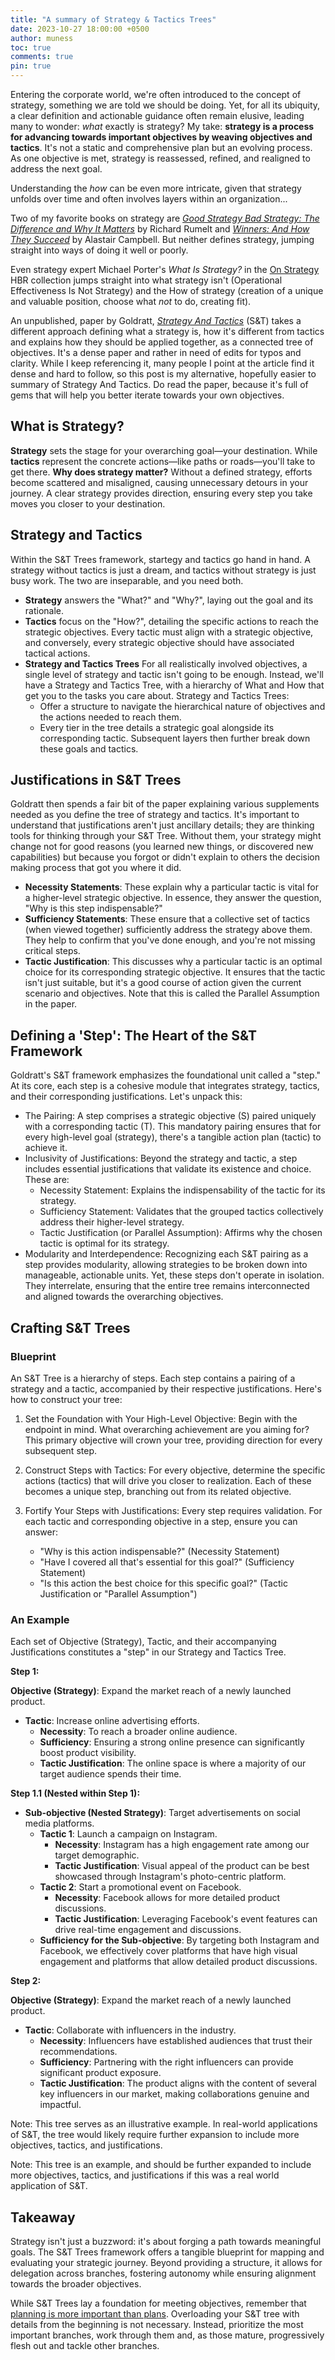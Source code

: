 ```yaml
---
title: "A summary of Strategy & Tactics Trees"
date: 2023-10-27 18:00:00 +0500
author: muness
toc: true
comments: true
pin: true
---
```


Entering the corporate world, we're often introduced to the concept of strategy, something we are told we should be doing. Yet, for all its ubiquity, a clear definition and actionable guidance often remain elusive, leading many to wonder: *what* exactly is strategy? My take: **strategy is a process for advancing towards important objectives by weaving objectives and tactics**. It's not a static and comprehensive plan but an evolving process. As one objective is met, strategy is reassessed, refined, and realigned to address the next goal.

Understanding the *how* can be even more intricate, given that strategy unfolds over time and often involves layers within an organization...

Two of my favorite books on strategy are *[Good Strategy Bad Strategy: The Difference and Why It Matters](https://www.penguinrandomhouse.com/books/208668/good-strategy-bad-strategy-by-richard-rumelt/)* by Richard Rumelt and *[Winners: And How They Succeed](https://www.simonandschuster.com/books/Winners/Alastair-Campbell/9781681772356)* by Alastair Campbell. But neither defines strategy, jumping straight into ways of doing it well or poorly.

Even strategy expert Michael Porter's *What Is Strategy?* in the [On Strategy](https://store.hbr.org/product/hbr-s-10-must-reads-on-strategy-including-featured-article-what-is-strategy-by-michael-e-porter/12601) HBR collection jumps straight into what strategy isn't (Operational Effectiveness Is Not Strategy) and the How of strategy (creation of a unique and valuable position, choose what *not* to do, creating fit).

An unpublished, paper by Goldratt, *[Strategy And Tactics](https://goldrattresearchlabs.com/pdf/other-authors/_Strategy_and_Tactics__-_by_Eli_Goldratt,_Rami_Gol.PDF)* (S&T) takes a different approach defining what a strategy is, how it's different from tactics and explains how they should be applied together, as a connected tree of objectives. It's a dense paper and rather in need of edits for typos and clarity. While I keep referencing it, many people I point at the article find it dense and hard to follow, so this post is my alternative, hopefully easier to summary of Strategy And Tactics. Do read the paper, because it's full of gems that will help you better iterate towards your own objectives.

## What is Strategy?

**Strategy** sets the stage for your overarching goal—your destination. While **tactics** represent the concrete actions—like paths or roads—you'll take to get there. **Why does strategy matter?** Without a defined strategy, efforts become scattered and misaligned, causing unnecessary detours in your journey. A clear strategy provides direction, ensuring every step you take moves you closer to your destination.

## Strategy and Tactics

Within the S&T Trees framework, startegy and tactics go hand in hand. A strategy without tactics is just a dream, and tactics without strategy is just busy work. The two are inseparable, and you need both.

- **Strategy** answers the "What?" and "Why?", laying out the goal and its rationale.
- **Tactics** focus on the "How?", detailing the specific actions to reach the strategic objectives. Every tactic must align with a strategic objective, and conversely, every strategic objective should have associated tactical actions.
- **Strategy and Tactics Trees** For all realistically involved objectives, a single level of strategy and tactic isn't going to be enough. Instead, we'll have a Strategy and Tactics Tree, with a hierarchy of What and How that get you to the tasks you care about. Strategy and Tactics Trees:
  - Offer a structure to navigate the hierarchical nature of objectives and the actions needed to reach them.
  - Every tier in the tree details a strategic goal alongside its corresponding tactic. Subsequent layers then further break down these goals and tactics.

## Justifications in S&T Trees

Goldratt then spends a fair bit of the paper explaining various supplements needed as you define the tree of strategy and tactics. It's important to understand that justifications aren't just ancillary details; they are thinking tools for thinking through your S&T Tree. Without them, your strategy might change not for good reasons (you learned new things, or discovered new capabilities) but because you forgot or didn't explain to others the decision making process that got you where it did.

- **Necessity Statements**: These explain why a particular tactic is vital for a higher-level strategic objective. In essence, they answer the question, "Why is this step indispensable?"
- **Sufficiency Statements**: These ensure that a collective set of tactics (when viewed together) sufficiently address the strategy above them. They help to confirm that you've done enough, and you're not missing critical steps.
- **Tactic Justification**: This discusses why a particular tactic is an optimal choice for its corresponding strategic objective. It ensures that the tactic isn't just suitable, but it's a good course of action given the current scenario and objectives. Note that this is called the Parallel Assumption in the paper.

## Defining a 'Step': The Heart of the S&T Framework

Goldratt's S&T framework emphasizes the foundational unit called a "step." At its core, each step is a cohesive module that integrates strategy, tactics, and their corresponding justifications. Let's unpack this:

- The Pairing: A step comprises a strategic objective (S) paired uniquely with a corresponding tactic (T). This mandatory pairing ensures that for every high-level goal (strategy), there's a tangible action plan (tactic) to achieve it.
- Inclusivity of Justifications: Beyond the strategy and tactic, a step includes essential justifications that validate its existence and choice. These are:
  - Necessity Statement: Explains the indispensability of the tactic for its strategy.
  - Sufficiency Statement: Validates that the grouped tactics collectively address their higher-level strategy.
  - Tactic Justification (or Parallel Assumption): Affirms why the chosen tactic is optimal for its strategy.
- Modularity and Interdependence: Recognizing each S&T pairing as a step provides modularity, allowing strategies to be broken down into manageable, actionable units. Yet, these steps don't operate in isolation. They interrelate, ensuring that the entire tree remains interconnected and aligned towards the overarching objectives.

## Crafting S&T Trees

### Blueprint

An S&T Tree is a hierarchy of steps. Each step contains a pairing of a strategy and a tactic, accompanied by their respective justifications. Here's how to construct your tree:

1. Set the Foundation with Your High-Level Objective: Begin with the endpoint in mind. What overarching achievement are you aiming for? This primary objective will crown your tree, providing direction for every subsequent step.
2. Construct Steps with Tactics: For every objective, determine the specific actions (tactics) that will drive you closer to realization. Each of these becomes a unique step, branching out from its related objective.
3. Fortify Your Steps with Justifications: Every step requires validation. For each tactic and corresponding objective in a step, ensure you can answer:

   - "Why is this action indispensable?" (Necessity Statement)
   - "Have I covered all that's essential for this goal?" (Sufficiency Statement)
   - "Is this action the best choice for this specific goal?" (Tactic Justification or "Parallel Assumption")

### An Example

Each set of Objective (Strategy), Tactic, and their accompanying Justifications constitutes a "step" in our Strategy and Tactics Tree.

**Step 1:**

**Objective (Strategy)**: Expand the market reach of a newly launched product.

- **Tactic**: Increase online advertising efforts.
  - **Necessity**: To reach a broader online audience.
  - **Sufficiency**: Ensuring a strong online presence can significantly boost product visibility.
  - **Tactic Justification**: The online space is where a majority of our target audience spends their time.

**Step 1.1 (Nested within Step 1):**

- **Sub-objective (Nested Strategy)**: Target advertisements on social media platforms.
  - **Tactic 1**: Launch a campaign on Instagram.
    - **Necessity**: Instagram has a high engagement rate among our target demographic.
    - **Tactic Justification**: Visual appeal of the product can be best showcased through Instagram's photo-centric platform.
  - **Tactic 2**: Start a promotional event on Facebook.
    - **Necessity**: Facebook allows for more detailed product discussions.
    - **Tactic Justification**: Leveraging Facebook's event features can drive real-time engagement and discussions.
  - **Sufficiency for the Sub-objective**: By targeting both Instagram and Facebook, we effectively cover platforms that have high visual engagement and platforms that allow detailed product discussions.

**Step 2:**

**Objective (Strategy)**: Expand the market reach of a newly launched product.

- **Tactic**: Collaborate with influencers in the industry.
  - **Necessity**: Influencers have established audiences that trust their recommendations.
  - **Sufficiency**: Partnering with the right influencers can provide significant product exposure.
  - **Tactic Justification**: The product aligns with the content of several key influencers in our market, making collaborations genuine and impactful.

Note: This tree serves as an illustrative example. In real-world applications of S&T, the tree would likely require further expansion to include more objectives, tactics, and justifications.

Note: This tree is an example, and should be further expanded to include more objectives, tactics, and justifications if this was a real world application of S&T.

## Takeaway

Strategy isn't just a buzzword: it's about forging a path towards meaningful goals. The S&T Trees framework offers a tangible blueprint for mapping and evaluating your strategic journey. Beyond providing a structure, it allows for delegation across branches, fostering autonomy while ensuring alignment towards the broader objectives.

While S&T Trees lay a foundation for meeting objectives, remember that [planning is more important than plans](/posts/planning-not-plans/). Overloading your S&T tree with details from the beginning is not necessary. Instead, prioritize the most important branches, work through them and, as those mature, progressively flesh out and tackle other branches.
